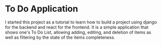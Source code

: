 # To Do Application

I started this project as a tutorial to learn how to build a project using django for the backend and react for the frontend.
It is a simple application that shows one's To Do List, allowing adding, editing, and deletion of items as well as filtering
by the state of the items completeness.
